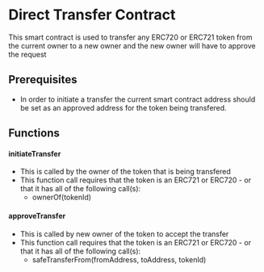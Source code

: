 # Direct Transfer Contract
This smart contract is used to transfer any ERC720 or ERC721 token from the current owner to a new owner and the new owner will have to approve the request

## Prerequisites
- In order to initiate a transfer the current smart contract address should be set as an approved address for the token being transfered.

## Functions
#### initiateTransfer
- This is called by the owner of the token that is being transfered
- This function call requires that the token is an ERC721 or ERC720 - or that it has all of the following call(s):
    - ownerOf(tokenId)
    
#### approveTransfer
- This is called by new owner of the token to accept the transfer
- This function call requires that the token is an ERC721 or ERC720 - or that it has all of the following call(s):
    - safeTransferFrom(fromAddress, toAddress, tokenId)